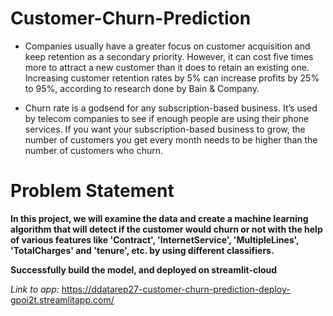 # Customer-Churn-Prediction
* Companies usually have a greater focus on customer acquisition and keep retention as a secondary priority. However, it can cost five times more to attract a new customer than it does to retain an existing one. Increasing customer retention rates by 5% can increase profits by 25% to  95%, according to research done by Bain & Company.

* Churn rate is a godsend for any subscription-based business. It’s used by telecom companies to see if enough people are using their phone services. If you want your subscription-based business to grow, the number of customers you get every month needs to be higher than the number of customers who churn.

# Problem Statement
**In this project, we will examine the data and create a machine learning algorithm that will detect if the customer would churn or not with the help of various features like 'Contract', 'InternetService', 'MultipleLines', 'TotalCharges' and 'tenure', etc. by using different classifiers.**



**Successfully build the model, and deployed on streamlit-cloud**

*Link to app:* https://ddatarep27-customer-churn-prediction-deploy-gpoi2t.streamlitapp.com/
